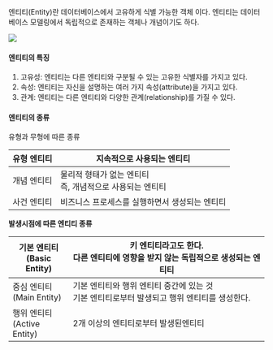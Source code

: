 엔티티(Entity)란 데이터베이스에서 고유하게 식별 가능한 객체 이다. 엔티티는 데이터베이스 모델링에서 독립적으로 존재하는 객체나 개념이기도 하다.

![](https://i.imgur.com/5EHqHsX.png)

#### 엔티티의 특징

1. 고유성: 엔티티는 다른 엔티티와 구분될 수 있는 고유한 식별자를 가지고 있다.
2. 속성: 엔티티는 자신을 설명하는 여러 가지 속성(attribute)을 가지고 있다.
3. 관계: 엔티티는 다른 엔티티와 다양한 관계(relationship)를 가질 수 있다.


#### 엔티티의 종류

유형과 무형에 따른 종류

| 유형 엔티티 | 지속적으로 사용되는 엔티티                      |
| ------ | ----------------------------------- |
| 개념 엔티티 | 물리적 형태가 없는 엔티티<br>즉, 개념적으로 사용되는 엔티티 |
| 사건 엔티티 | 비즈니스 프로세스를 실행하면서 생성되는 엔티티           |

**발생시점에 따른 엔티티 종류**

| 기본 엔티티<br>(Basic Entity)  | 키 엔티티라고도 한다.<br>다른 엔티티에 영향을 받지 않는 독립적으로 생성되는 엔티티        |
| ------------------------- | ------------------------------------------------------- |
| 중심 엔티티<br>(Main Entity)   | 기본 엔티티와 행위 엔티티 중간에 있는 것<br>기본 엔티티로부터 발생되고 행위 엔티티를 생성한다. |
| 행위 엔티티<br>(Active Entity) | 2개 이상의 엔티티로부터 발생된엔티티                                    |


